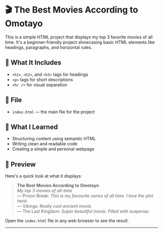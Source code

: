 # 🎬 The Best Movies According to Omotayo

This is a simple HTML project that displays my top 3 favorite movies of all time. It's a beginner-friendly project showcasing basic HTML elements like headings, paragraphs, and horizontal rules.

## 🚀 What It Includes

- `<h1>`, `<h2>`, and `<h3>` tags for headings  
- `<p>` tags for short descriptions  
- `<hr />` for visual separation

## 📂 File

- `index.html` — the main file for the project

## 🧠 What I Learned

- Structuring content using semantic HTML  
- Writing clean and readable code  
- Creating a simple and personal webpage

## 📸 Preview

Here's a quick look at what it displays:

> **The Best Movies According to Omotayo**  
> *My top 3 movies of all-time*  
> — Prison Break: *This is my favourite series of all time. I love the plot twist.*  
> — Vikings: *Really cool ancient movie.*  
> — The Last Kingdom: *Super beautiful movie. Filled with suspense.*


Open the `index.html` file in any web browser to see the result.

---
